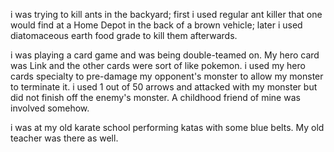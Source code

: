 i was trying to kill ants in the backyard; first i used regular ant killer that one would find at a Home Depot in the back of a brown vehicle; later i used diatomaceous earth food grade to kill them afterwards.

i was playing a card game and was being double-teamed on. My hero card was Link and the other cards were sort of like pokemon. i used my hero cards specialty to pre-damage my opponent's monster to allow my monster to terminate it. i used 1 out of 50 arrows and attacked with my monster but did not finish off the enemy's monster. A childhood friend of mine was involved somehow.

i was at my old karate school performing katas with some blue belts. My old teacher was there as well.